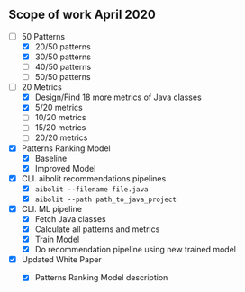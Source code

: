 
Scope of work April 2020
---


- [ ] 50 Patterns
  - [x] 20/50 patterns
  - [x] 30/50 patterns
  - [ ] 40/50 patterns
  - [ ] 50/50 patterns

- [ ] 20 Metrics
  - [x] Design/Find 18 more metrics of Java classes 
  - [x] 5/20 metrics
  - [ ] 10/20 metrics
  - [ ] 15/20 metrics
  - [ ] 20/20 metrics
  
- [x] Patterns Ranking Model
  - [x] Baseline
  - [x] Improved Model

- [x] CLI. aibolit recommendations pipelines
  - [x] ```aibolit --filename file.java```
  - [x] ```aibolit --path path_to_java_project```

- [x] CLI. ML pipeline
  - [x] Fetch Java classes
  - [x] Calculate all patterns and metrics
  - [x] Train Model
  - [x] Do recommendation pipeline using new trained model

- [x] Updated White Paper
  - [x] Patterns Ranking Model description




